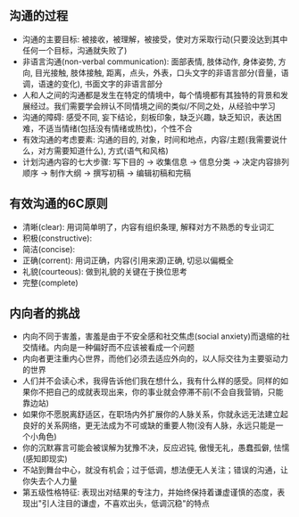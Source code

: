## 沟通的过程
- 沟通的主要目标: 被接收，被理解，被接受，使对方采取行动(只要没达到其中任何一个目标，沟通就失败了)
- 非语言沟通(non-verbal communication): 面部表情, 肢体动作, 身体姿势, 方向, 目光接触, 肢体接触, 距离，点头，外表，口头文字的非语言部分(音量，语调，语速的变化), 书面文字的非语言部分
- 人和人之间的沟通都是发生在特定的情境中，每个情境都有其独特的背景和发展经过。我们需要学会辨认不同情境之间的类似/不同之处，从经验中学习
- 沟通的障碍: 感受不同, 妄下结论，刻板印象，缺乏兴趣，缺乏知识，表达困难，不适当情绪(包括没有情绪或热忱)，个性不合
- 有效沟通的考虑要素: 沟通的目的, 对象，时间和地点，内容/主题(我需要说什么，对方需要知道什么), 方式(语气和风格)
- 计划沟通内容的七大步骤: 写下目的 -> 收集信息 -> 信息分类 -> 决定内容排列顺序 -> 制作大纲 -> 撰写初稿 -> 编辑初稿和完稿

## 有效沟通的6C原则
- 清晰(clear): 用词简单明了，内容有组织条理, 解释对方不熟悉的专业词汇
- 积极(constructive): 
- 简洁(concise): 
- 正确(corrent): 用词正确，内容(引用来源)正确, 切忌以偏概全
- 礼貌(courteous): 做到礼貌的关键在于换位思考
- 完整(complete)


## 内向者的挑战
- 内向不同于害羞，害羞是由于不安全感和社交焦虑(social anxiety)而退缩的社交情绪。内向是一种偏好而不应该被看成一个问题
- 内向者更注重内心世界，而他们必须去适应外向的，以人际交往为主要驱动力的世界
- 人们并不会读心术，我得告诉他们我在想什么，我有什么样的感受。同样的如果你不把自己的成就表现出来，你的事业就会停滞不前(不会自我营销，只能靠边站)
- 如果你不愿脱离舒适区，在职场内外扩展你的人脉关系，你就永远无法建立起良好的关系网络，更无法成为不可或缺的重要人物(没有人脉，永远只能是一个小角色)
- 你的沉默寡言可能会被误解为犹豫不决，反应迟钝, 傲慢无礼，愚蠢孤僻, 怯懦(感知即现实)
- 不站到舞台中心，就没有机会；过于低调，想法便无人关注；错误的沟通，让你失去个人力量
- 第五级性格特征: 表现出对结果的专注力，并始终保持着谦虚谨慎的态度，表现出"引人注目的谦虚，不喜欢出头，低调沉稳"的特点
